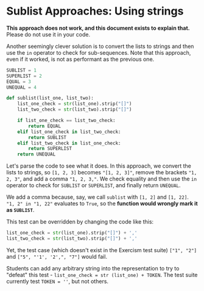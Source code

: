 # Sublist Approaches: Using strings

**This approach does not work, and this document exists to explain that.**
Please do not use it in your code.

Another seemingly clever solution is to convert the lists to strings and then
use the `in` operator to check for sub-sequences. Note that this approach, even
if it worked, is not as performant as the previous one.

```python
SUBLIST = 1
SUPERLIST = 2
EQUAL = 3
UNEQUAL = 4

def sublist(list_one, list_two):
    list_one_check = str(list_one).strip("[]")
    list_two_check = str(list_two).strip("[]")

    if list_one_check == list_two_check:
        return EQUAL
    elif list_one_check in list_two_check:
        return SUBLIST
    elif list_two_check in list_one_check:
        return SUPERLIST
    return UNEQUAL
```

Let's parse the code to see what it does. In this approach, we convert the lists
to strings, so `[1, 2, 3]` becomes `"[1, 2, 3]"`, remove the brackets
`"1, 2, 3"`, and add a comma `"1, 2, 3,"`. We check equality and then use the
`in` operator to check for `SUBLIST` or `SUPERLIST`, and finally return
`UNEQUAL`.

We add a comma because, say, we call `sublist` with `[1, 2]` and `[1, 22]`.
`"1, 2" in "1, 22"` evaluates to `True`, so the **function would wrongly mark it
as `SUBLIST`**.

This test can be overridden by changing the code like this:

```python
list_one_check = str(list_one).strip("[]") + ','
list_two_check = str(list_two).strip("[]") + ','
```

Yet, the test case (which doesn't exist in the Exercism test suite) `["1", "2"]`
and `["5", "'1', '2',", "7"]` would fail.

Students can add any arbitrary string into the representation to try to "defeat"
this test - `list_one_check = str (list_one) + TOKEN`. The test suite currently
test `TOKEN = ''`, but not others.
